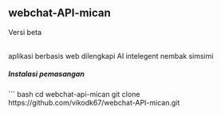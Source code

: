 <h2>webchat-API-mican</h2>
<p>Versi beta</p><br>
aplikasi berbasis web dilengkapi AI intelegent nembak simsimi
<h5>Instalasi pemasangan</h5>
``` bash
cd webchat-api-mican
git clone https://github.com/vikodk67/webchat-API-mican.git
